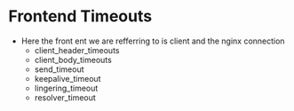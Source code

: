 # **Frontend Timeouts**
* Here the front ent we are refferring to is client and the nginx connection
    * client_header_timeouts
    * client_body_timeouts
    * send_timeout
    * keepalive_timeout
    * lingering_timeout
    * resolver_timeout